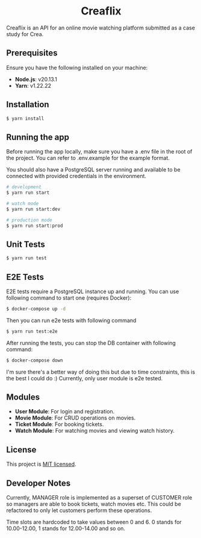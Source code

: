 <p align="center"><h1 align="center">Creaflix</h1>
<p>Creaflix is an API for an online movie watching platform submitted as a case study for Crea.</p>
<p align="center">
</p>

## Prerequisites

Ensure you have the following installed on your machine:

- **Node.js**: v20.13.1
- **Yarn**: v1.22.22

## Installation

```bash
$ yarn install
```

## Running the app

Before running the app locally, make sure you have a .env file in the root of the project.
You can refer to .env.example for the example format.

You should also have a PostgreSQL server running and available to be connected with
provided credentials in the environment.

```bash
# development
$ yarn run start

# watch mode
$ yarn run start:dev

# production mode
$ yarn run start:prod
```

## Unit Tests

```bash
$ yarn run test
```

## E2E Tests

E2E tests require a PostgreSQL instance up and running. You can use following
command to start one (requires Docker):

```bash
$ docker-compose up -d
```

Then you can run e2e tests with following command

```bash
$ yarn run test:e2e
```

After running the tests, you can stop the DB container with following command:

```bash
$ docker-compose down
```

I'm sure there's a better way of doing this but due to time constraints,
this is the best I could do :) Currently, only user module is e2e tested.

## Modules

- **User Module**: For login and registration.
- **Movie Module**: For CRUD operations on movies.
- **Ticket Module**: For booking tickets.
- **Watch Module**: For watching movies and viewing watch history.

## License

This project is [MIT licensed](LICENSE).

## Developer Notes

Currently, MANAGER role is implemented as a superset of CUSTOMER role so
managers are able to book tickets, watch movies etc. This could be refactored
to only let customers perform these operations.

Time slots are hardcoded to take values between 0 and 6. 0 stands for 10.00-12.00, 1 stands for 12.00-14.00 and so on.
